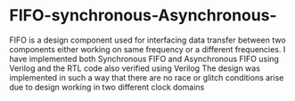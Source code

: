 # FIFO-synchronous-Asynchronous-
FIFO is a design component used for interfacing data transfer between two components either working on same frequency or a different frequencies. I have implemented both Synchronous FIFO and Asynchronous FIFO using Verilog and the RTL code also verified using Verilog The design was implemented in such a way that there are no race or glitch conditions arise due to design working in two different clock domains
